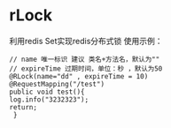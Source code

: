# rLock
利用redis Set实现redis分布式锁
使用示例：
    
    // name 唯一标识 建议 类名+方法名，默认为""
    // expireTime 过期时间，单位：秒 ，默认为50
    @RLock(name="dd" , expireTime = 10)
    @RequestMapping("/test")
    public void test(){
	log.info("3232323");
	return;
     }
	
